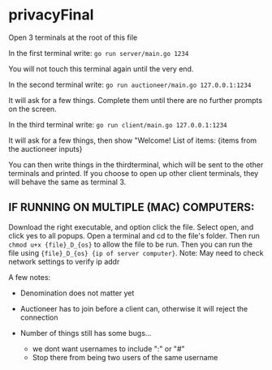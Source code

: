 # privacyFinal

Open 3 terminals at the root of this file

In the first terminal write:
``` go run server/main.go 1234 ```

You will not touch this terminal again until the very end.


In the second terminal write:
``` go run auctioneer/main.go 127.0.0.1:1234 ```

It will ask for a few things. Complete them until there are no further prompts on the screen. 




In the third terminal write:
``` go run client/main.go 127.0.0.1:1234 ```

It will ask for a few things, then show "Welcome! List of items: {items from the auctioneer inputs}



You can then write things in the thirdterminal, which will be sent to the other terminals and printed. If you choose to open up other client terminals, they will behave the same as terminal 3.



## IF RUNNING ON MULTIPLE (MAC) COMPUTERS:
Download the right executable, and option click the file. Select open, and click yes to all popups. Open a terminal and cd to the file's folder. Then run `chmod u+x {file}_D_{os}` to allow the file to be run. Then you can run the file using `{file}_D_{os} {ip of server computer}`. Note: May need to check network settings to verify ip addr



A few notes:

- Denomination does not matter yet
- Auctioneer has to join before a client can, otherwise it will reject the connection

- Number of things still has some bugs...
    - we dont want usernames to include ":" or "#"
    - Stop there from being two users of the same username